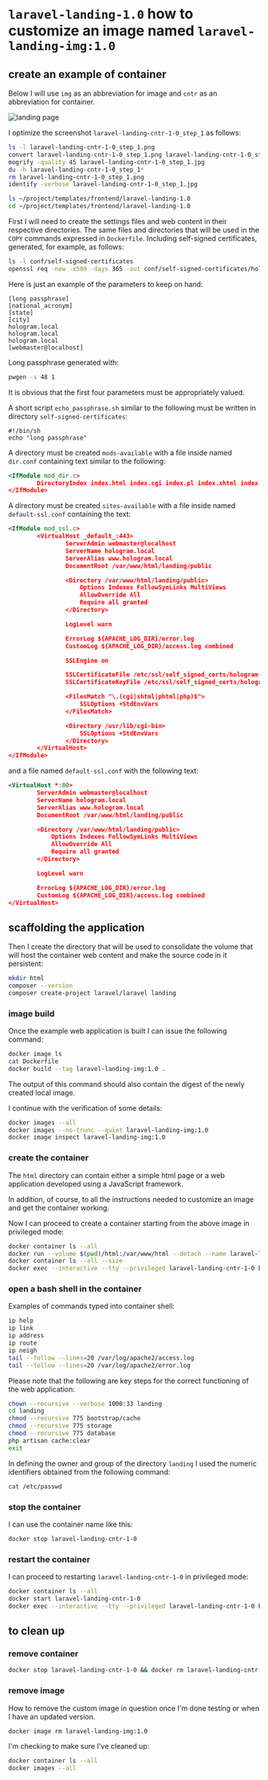 # `laravel-landing-1.0` how to customize an image named `laravel-landing-img:1.0`

## create an example of container

Below I will use `img` as an abbreviation for image and `cntr` as an abbreviation for container.

![landing page](screenshots/laravel-landing-cntr-1-0_step_1.jpg)

I optimize the screenshot `laravel-landing-cntr-1-0_step_1` as follows:

```bash
ls -l laravel-landing-cntr-1-0_step_1.png
convert laravel-landing-cntr-1-0_step_1.png laravel-landing-cntr-1-0_step_1.jpg
mogrify -quality 45 laravel-landing-cntr-1-0_step_1.jpg
du -h laravel-landing-cntr-1-0_step_1*
rm laravel-landing-cntr-1-0_step_1.png
identify -verbose laravel-landing-cntr-1-0_step_1.jpg
```

```bash
ls ~/project/templates/frontend/laravel-landing-1.0
cd ~/project/templates/frontend/laravel-landing-1.0
```

First I will need to create the settings files and web content in their respective directories.
The same files and directories that will be used in the `COPY` commands expressed in `Dockerfile`.
Including self-signed certificates, generated, for example, as follows:

```bash
ls -l conf/self-signed-certificates
openssl req -new -x509 -days 365 -out conf/self-signed-certificates/hologram.pem -keyout conf/self-signed-certificates/hologram.key
```

Here is just an example of the parameters to keep on hand:

```text
[long passphrase]
[national_acronym]
[state]
[city]
hologram.local
hologram.local
hologram.local
[webmaster@localhost]
```

Long passphrase generated with:

```bash
pwgen -s 48 1
```

It is obvious that the first four parameters must be appropriately valued.

A short script `echo_passphrase.sh` similar to the following must be written in directory `self-signed-certificates`:

```text
#!/bin/sh
echo "long passphrase"
```

A directory must be created `mods-available` with a file inside named `dir.conf` containing text similar to the following:

```xml
<IfModule mod_dir.c>
        DirectoryIndex index.html index.cgi index.pl index.xhtml index.htm index.php
</IfModule>
```

A directory must be created `sites-available` with a file inside named `default-ssl.conf` containing the text:

```xml
<IfModule mod_ssl.c>
        <VirtualHost _default_:443>
                ServerAdmin webmaster@localhost
                ServerName hologram.local
                ServerAlias www.hologram.local
                DocumentRoot /var/www/html/landing/public

                <Directory /var/www/html/landing/public>
                    Options Indexes FollowSymLinks MultiViews
                    AllowOverride All
                    Require all granted
                </Directory>

                LogLevel warn

                ErrorLog ${APACHE_LOG_DIR}/error.log
                CustomLog ${APACHE_LOG_DIR}/access.log combined

                SSLEngine on

                SSLCertificateFile /etc/ssl/self_signed_certs/hologram.pem
                SSLCertificateKeyFile /etc/ssl/self_signed_certs/hologram.key

                <FilesMatch "\.(cgi|shtml|phtml|php)$">
                    SSLOptions +StdEnvVars
                </FilesMatch>

                <Directory /usr/lib/cgi-bin>
                    SSLOptions +StdEnvVars
                </Directory>
        </VirtualHost>
</IfModule>
```

and a file named `default-ssl.conf` with the following text:

```xml
<VirtualHost *:80>
        ServerAdmin webmaster@localhost
        ServerName hologram.local
        ServerAlias www.hologram.local
        DocumentRoot /var/www/html/landing/public

        <Directory /var/www/html/landing/public>
            Options Indexes FollowSymLinks MultiViews
            AllowOverride All
            Require all granted
        </Directory>

        LogLevel warn

        ErrorLog ${APACHE_LOG_DIR}/error.log
        CustomLog ${APACHE_LOG_DIR}/access.log combined
</VirtualHost>
```

## scaffolding the application

Then I create the directory that will be used to consolidate the volume that will host the container web content and make the source code in it persistent:

```bash
mkdir html
composer --version
composer create-project laravel/laravel landing
```

### image build

Once the example web application is built I can issue the following command:

```bash
docker image ls
cat Dockerfile
docker build --tag laravel-landing-img:1.0 .
```

The output of this command should also contain the digest of the newly created local image.

I continue with the verification of some details:

```bash
docker images --all
docker images --no-trunc --quiet laravel-landing-img:1.0
docker image inspect laravel-landing-img:1.0
```

### create the container

The `html` directory can contain either a simple html page or a web application developed using a JavaScript framework.

In addition, of course, to all the instructions needed to customize an image and get the container working.

Now I can proceed to create a container starting from the above image in privileged mode:

```bash
docker container ls --all
docker run --volume $(pwd)/html:/var/www/html --detach --name laravel-landing-cntr-1-0 --publish 8443:443 --pull=never laravel-landing-img:1.0
docker container ls --all --size
docker exec --interactive --tty --privileged laravel-landing-cntr-1-0 bash
```

### open a bash shell in the container

Examples of commands typed into container shell:

```bash
ip help
ip link
ip address
ip route
ip neigh
tail --follow --lines=20 /var/log/apache2/access.log
tail --follow --lines=20 /var/log/apache2/error.log
```

Please note that the following are key steps for the correct functioning of the web application:

```bash
chown --recursive --verbose 1000:33 landing
cd landing
chmod --recursive 775 bootstrap/cache
chmod --recursive 775 storage
chmod --recursive 775 database
php artisan cache:clear
exit
```

In defining the owner and group of the directory `landing` I used the numeric identifiers obtained from the following command:

```bash
cat /etc/passwd
```

### stop the container

I can use the container name like this:

```bash
docker stop laravel-landing-cntr-1-0
```

### restart the container

I can proceed to restarting `laravel-landing-cntr-1-0` in privileged mode:

```bash
docker container ls --all
docker start laravel-landing-cntr-1-0
docker exec --interactive --tty --privileged laravel-landing-cntr-1-0 bash
```

## to clean up

### remove container

```bash
docker stop laravel-landing-cntr-1-0 && docker rm laravel-landing-cntr-1-0
```

### remove image

How to remove the custom image in question once I'm done testing or when I have an updated version.

```bash
docker image rm laravel-landing-img:1.0
```

I'm checking to make sure I've cleaned up:

```bash
docker container ls --all
docker images --all
```
